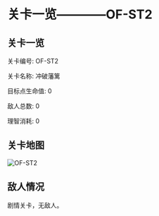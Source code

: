 # 关卡一览————OF-ST2


## 关卡一览

关卡编号: OF-ST2

关卡名称: 冲破藩篱

目标点生命值: 0

敌人总数: 0

理智消耗: 0


## 关卡地图
![OF-ST2](./oprMap/OF-ST2.png)

## 敌人情况

剧情关卡，无敌人。

